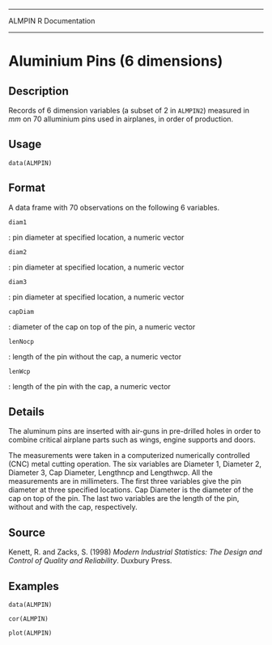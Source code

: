   -------- -----------------
  ALMPIN   R Documentation
  -------- -----------------

Aluminium Pins (6 dimensions)
=============================

Description
-----------

Records of 6 dimension variables (a subset of 2 in `ALMPIN2`) measured
in *mm* on 70 alluminium pins used in airplanes, in order of production.

Usage
-----

    data(ALMPIN)

Format
------

A data frame with 70 observations on the following 6 variables.

`diam1`

:   pin diameter at specified location, a numeric vector

`diam2`

:   pin diameter at specified location, a numeric vector

`diam3`

:   pin diameter at specified location, a numeric vector

`capDiam`

:   diameter of the cap on top of the pin, a numeric vector

`lenNocp`

:   length of the pin without the cap, a numeric vector

`lenWcp`

:   length of the pin with the cap, a numeric vector

Details
-------

The aluminum pins are inserted with air-guns in pre-drilled holes in
order to combine critical airplane parts such as wings, engine supports
and doors.

The measurements were taken in a computerized numerically controlled
(CNC) metal cutting operation. The six variables are Diameter 1,
Diameter 2, Diameter 3, Cap Diameter, Lengthncp and Lengthwcp. All the
measurements are in millimeters. The first three variables give the pin
diameter at three specified locations. Cap Diameter is the diameter of
the cap on top of the pin. The last two variables are the length of the
pin, without and with the cap, respectively.

Source
------

Kenett, R. and Zacks, S. (1998) *Modern Industrial Statistics: The
Design and Control of Quality and Reliability*. Duxbury Press.

Examples
--------

    data(ALMPIN)

    cor(ALMPIN)

    plot(ALMPIN)
